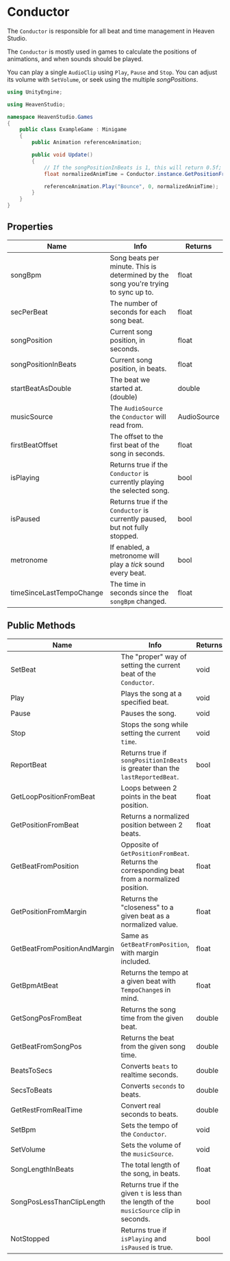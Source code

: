 # Conductor

The `Conductor` is responsible for all beat and time management in Heaven Studio. 

The `Conductor` is mostly used in games to calculate the positions of animations, and when sounds should be played.

You can play a single `AudioClip` using `Play`, `Pause` and `Stop`. You can adjust its volume with `SetVolume`, or seek using the multiple *songPositions*.

```cs
using UnityEngine;

using HeavenStudio;

namespace HeavenStudio.Games
{
    public class ExampleGame : Minigame
    {
        public Animation referenceAnimation;

        public void Update()
        {
            // If the songPositionInBeats is 1, this will return 0.5f;
            float normalizedAnimTime = Conductor.instance.GetPositionFromBeat(0, 2f);

            referenceAnimation.Play("Bounce", 0, normalizedAnimTime);
        }
    }
}

```

## Properties

| Name                      | Info                                                                               | Returns     |
|---------------------------|------------------------------------------------------------------------------------|-------------|
| songBpm                   | Song beats per minute. This is determined by the song you're trying to sync up to. | float       |
| secPerBeat                | The number of seconds for each song beat.                                          | float       |
| songPosition              | Current song position, in seconds.                                                 | float       |
| songPositionInBeats       | Current song position, in beats.                                                   | float       |
| startBeatAsDouble         | The beat we started at. (double)                                                   | double      |
| musicSource               | The `AudioSource` the `Conductor` will read from.                                  | AudioSource |
| firstBeatOffset           | The offset to the first beat of the song in seconds.                               | float       |
| isPlaying                 | Returns true if the `Conductor` is currently playing the selected song.            | bool        |
| isPaused                  | Returns true if the `Conductor` is currently paused, but not fully stopped.        | bool        |
| metronome                 | If enabled, a metronome will play a *tick* sound every beat.                       | bool        |
| timeSinceLastTempoChange  | The time in seconds since the `songBpm` changed.                                   | float       |

## Public Methods

| Name                         | Info                                                                                          | Returns |
| ---------------------------- | --------------------------------------------------------------------------------------------- | ------- |
| SetBeat                      | The "proper" way of setting the current beat of the `Conductor`.                              | void    |
| Play                         | Plays the song at a specified beat.                                                           | void    |
| Pause                        | Pauses the song.                                                                              | void    |
| Stop                         | Stops the song while setting the current `time`.                                              | void    |
| ReportBeat                   | Returns true if `songPositionInBeats` is greater than the `lastReportedBeat`.                 | bool    |
| GetLoopPositionFromBeat      | Loops between 2 points in the beat position.                                                  | float   |
| GetPositionFromBeat          | Returns a normalized position between 2 beats.                                                | float   |
| GetBeatFromPosition          | Opposite of `GetPositionFromBeat`. Returns the corresponding beat from a normalized position. | float   |
| GetPositionFromMargin        | Returns the "closeness" to a given beat as a normalized value.                                | float   |
| GetBeatFromPositionAndMargin | Same as `GetBeatFromPosition`, with margin included.                                          | float   |
| GetBpmAtBeat                 | Returns the tempo at a given beat with `TempoChange`s in mind.                                | float   |
| GetSongPosFromBeat           | Returns the song time from the given beat.                                                    | double  |
| GetBeatFromSongPos           | Returns the beat from the given song time.                                                    | double  |
| BeatsToSecs                  | Converts `beats` to realtime seconds.                                                         | double  |
| SecsToBeats                  | Converts `seconds` to beats.                                                                  | double  |
| GetRestFromRealTime          | Convert real seconds to beats.                                                                | double  |
| SetBpm                       | Sets the tempo of the `Conductor`.                                                            | void    |
| SetVolume                    | Sets the volume of the `musicSource`.                                                         | void    |
| SongLengthInBeats            | The total length of the song, in beats.                                                       | float   |
| SongPosLessThanClipLength    | Returns true if the given `t` is less than the length of the `musicSource` clip in seconds.   | bool    |
| NotStopped                   | Returns true if `isPlaying` and `isPaused` is true.                                           | bool    |